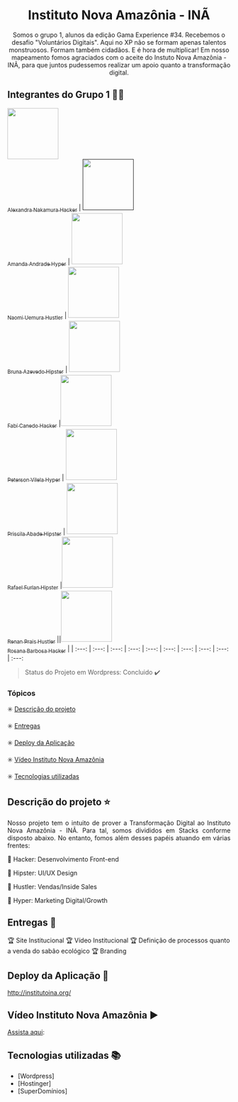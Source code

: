 <h1 align="center"> Instituto Nova Amazônia - INÃ </h1>

<p align="center">
    Somos o grupo 1, alunos da edição Gama Experience #34. Recebemos o desafio "Voluntários Digitais". Aqui no XP não se formam apenas talentos monstruosos. Formam também cidadãos. E é hora de multiplicar! Em nosso mapeamento fomos agraciados com o aceite do Instuto Nova Amazônia - INÃ, para que juntos pudessemos realizar um apoio quanto a transformação digital.  
</p>


## Integrantes do Grupo 1 :facepunch::green_heart:

[<img src="https://media-exp1.licdn.com/dms/image/C4E03AQFmDCekf341Aw/profile-displayphoto-shrink_200_200/0?e=1600905600&v=beta&t=nAacRBMqfZgkitrFLqL-CG1kd4snQjAmgxWN90ROCfQ" width=115 > <br> <sub> Alexandra Nakamura Hacker</sub>](https://www.linkedin.com/in/alexandra-nakamura/) | [<img src="#" width=115 > <br> <sub> Amanda Andrade Hyper</sub>]() | [<img src="https://media-exp1.licdn.com/dms/image/C4E03AQH3_7D8up5wnw/profile-displayphoto-shrink_200_200/0?e=1600905600&v=beta&t=F6bI_u3_7I9jzQnpF58SOrMxnr8Ce0Xidd3fVZbli4U" width=115 > <br> <sub> Naomi Uemura Hustler</sub>](https://www.linkedin.com/in/acnuemura/) | [<img src="https://media-exp1.licdn.com/dms/image/C4E03AQE3Oks2CvqMgw/profile-displayphoto-shrink_200_200/0?e=1600905600&v=beta&t=XJR-u3yXB2Obu3ciglslZ5cKV15nMm4A__SNSnTx4T4" width=115 > <br> <sub> Bruna Azevedo Hipster</sub>](https://www.linkedin.com/in/brunacfazevedo/) | [<img src="https://media-exp1.licdn.com/dms/image/C4D03AQGBxdhfM6_lvw/profile-displayphoto-shrink_200_200/0?e=1599696000&v=beta&t=eTnrDZXxoifEXno_7B3jOU7UJtjP2_Ji03tGZqQd1AY" width=115 > <br> <sub> Fabí Canedo Hacker</sub>](https://www.linkedin.com/in/fabicanedo/) |[<img src="https://media-exp1.licdn.com/dms/image/C4E03AQFJdLXIgD9ABA/profile-displayphoto-shrink_200_200/0?e=1600905600&v=beta&t=SVhPHMKORaiqzoVlYZPw96FDLqFklsW52iVuQfMqylU" width=115 > <br> <sub> Peterson Vilela Hyper</sub>](https://www.linkedin.com/in/peterson-vilela/) | [<img src="https://media-exp1.licdn.com/dms/image/C4E03AQH_I33TNY0zsA/profile-displayphoto-shrink_200_200/0?e=1600905600&v=beta&t=RpLFg4pWc1CirzsI500oJAZvSVq8zL_nOR3yHNZJB2s" width=115 > <br> <sub> Priscila Abade Hipster</sub>](https://www.linkedin.com/in/priscilaabade/) | [<img src="https://media-exp1.licdn.com/dms/image/C4D03AQHn-BfxOxPu-Q/profile-displayphoto-shrink_200_200/0?e=1600905600&v=beta&t=vbdSx8-d-x2blm66Vu9_SMNMlbwv1IeyBZlw23YN3Hg" width=115 > <br> <sub> Rafael Furlan Hipster</sub>](https://www.linkedin.com/in/rafael-furlan-796339164/) |[<img src="https://media-exp1.licdn.com/dms/image/C4E03AQEFdB1vpsOyyw/profile-displayphoto-shrink_200_200/0?e=1600905600&v=beta&t=6wlqOzMOg4dOYUp7xLuvFSmB7c9oTLueG406l27Jbs0" width=115 > <br> <sub> Renan Prais Hustler</sub>](https://www.linkedin.com/in/renannigriprais/) ||[<img src="https://media-exp1.licdn.com/dms/image/C4D35AQEN59yw8MUwjg/profile-framedphoto-shrink_200_200/0?e=1595631600&v=beta&t=LaoEGX5myp-ejM1PviFC3Jttt5h-C-a-AuaHKAq7afA" width=115 > <br> <sub> Rosana Barbosa Hacker</sub>](https://www.linkedin.com/in/rosana-barbosa10924a/) |
| :---: | :---: | :---: | :---: | :---: | :---: | :---: | :---: | :---: | :---:

> Status do Projeto em Wordpress: Concluido :heavy_check_mark:

### Tópicos 

:eight_spoked_asterisk: [Descrição do projeto](#descrição-do-projeto-star)

:eight_spoked_asterisk: [Entregas](#entregas-checkered_flag)

:eight_spoked_asterisk: [Deploy da Aplicação](#deploy-da-aplicação-dash)

:eight_spoked_asterisk: [ Vídeo Instituto Nova Amazônia](#video-instituto-nova-amazonia-arrow_forward)

:eight_spoked_asterisk: [Tecnologias utilizadas](#tecnologias-utilizadas-books)

## Descrição do projeto :star:
<p align="justify"> Nosso projeto tem o intuito de prover a Transformação Digital ao Instituto Nova Amazônia - INÃ. Para tal, somos divididos em Stacks conforme disposto abaixo. No entanto, fomos além desses papéis atuando em várias frentes:</p>

:pushpin: Hacker: Desenvolvimento Front-end 

:pushpin: Hipster: UI/UX Design

:pushpin: Hustler: Vendas/Inside Sales

:pushpin: Hyper: Marketing Digital/Growth

## Entregas :checkered_flag:

:trophy: Site Institucional 
:trophy: Vídeo Institucional 
:trophy: Definição de processos quanto a venda do sabão ecológico
:trophy: Branding 

## Deploy da Aplicação :dash:

http://institutoina.org/

## Vídeo Instituto Nova Amazônia :arrow_forward:

[Assista aqui](https://www.youtube.com/watch?v=NCxKhNU6BvE&feature=youtu.be):

## Tecnologias utilizadas :books:

- [Wordpress] 
- [Hostinger] 
- [SuperDomínios]


